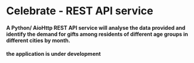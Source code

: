 # Celebrate - REST API service

#### A Python/ AioHttp REST API service will analyse the data provided and identify the demand for gifts among residents of different age groups in different cities by month.



#### the application is under development